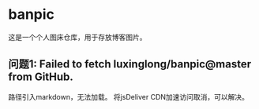 # banpic

这是一个个人图床仓库，用于存放博客图片。

## 问题1: Failed to fetch luxinglong/banpic@master from GitHub.
 
 路径引入markdown，无法加载。
 将jsDeliver CDN加速访问取消，可以解决。
 
